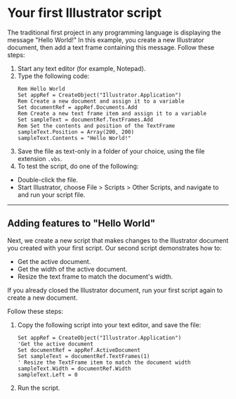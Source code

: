 # Your first Illustrator script

The traditional first project in any programming language is displaying the message "Hello World!" In this example, you create a new Illustrator document, then add a text frame containing this message. Follow these steps:

1. Start any text editor (for example, Notepad).
2. Type the following code:
    ```basic
    Rem Hello World
    Set appRef = CreateObject("Illustrator.Application")
    Rem Create a new document and assign it to a variable
    Set documentRef = appRef.Documents.Add
    Rem Create a new text frame item and assign it to a variable
    Set sampleText = documentRef.TextFrames.Add
    Rem Set the contents and position of the TextFrame
    sampleText.Position = Array(200, 200)
    sampleText.Contents = "Hello World!"
    ```
3. Save the file as text-only in a folder of your choice, using the file extension `.vbs`.
4. To test the script, do one of the following:

- Double-click the file.
- Start Illustrator, choose File > Scripts > Other Scripts, and navigate to and run your script file.

---

## Adding features to "Hello World"

Next, we create a new script that makes changes to the Illustrator document you created with your first script. Our second script demonstrates how to:

- Get the active document.
- Get the width of the active document.
- Resize the text frame to match the document's width.

If you already closed the Illustrator document, run your first script again to create a new document.

Follow these steps:

1. Copy the following script into your text editor, and save the file:
    ```basic
    Set appRef = CreateObject("Illustrator.Application")
    'Get the active document
    Set documentRef = appRef.ActiveDocument
    Set sampleText = documentRef.TextFrames(1)
    ' Resize the TextFrame item to match the document width
    sampleText.Width = documentRef.Width
    sampleText.Left = 0
    ```
2. Run the script.
